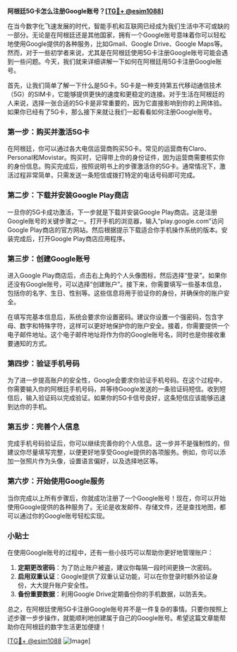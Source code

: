 **阿根廷5G卡怎么注册Google账号？[[TG💪+ @esim1088](https://t.me/s/esim1088)]**

在当今数字化飞速发展的时代，智能手机和互联网已经成为我们生活中不可或缺的一部分。无论是在阿根廷还是其他国家，拥有一个Google账号意味着你可以轻松地使用Google提供的各种服务，比如Gmail、Google Drive、Google Maps等。然而，对于一些初学者来说，尤其是在阿根廷使用5G卡注册Google账号可能会遇到一些问题。今天，我们就来详细讲解一下如何在阿根廷用5G卡注册Google账号。

首先，让我们简单了解一下什么是5G卡。5G卡是一种支持第五代移动通信技术（5G）的SIM卡，它能够提供更快的速度和更稳定的连接。对于生活在阿根廷的人来说，选择一张合适的5G卡是非常重要的，因为它直接影响到你的上网体验。如果你已经有了5G卡，那么接下来就让我们一起看看如何注册Google账号。

### 第一步：购买并激活5G卡

在阿根廷，你可以通过各大电信运营商购买5G卡。常见的运营商有Claro、Personal和Movistar。购买时，记得带上你的身份证件，因为运营商需要核实你的身份信息。购买完成后，按照说明书上的步骤激活你的5G卡。通常情况下，激活过程非常简单，只需发送一条短信或拨打特定的电话号码即可完成。

### 第二步：下载并安装Google Play商店

一旦你的5G卡成功激活，下一步就是下载并安装Google Play商店。这是注册Google账号的关键步骤之一。打开手机的浏览器，输入“play.google.com”访问Google Play商店的官方网站。然后根据提示下载适合你手机操作系统的版本。安装完成后，打开Google Play商店应用程序。

### 第三步：创建Google账号

进入Google Play商店后，点击右上角的个人头像图标，然后选择“登录”。如果你还没有Google账号，可以选择“创建账户”。接下来，你需要填写一些基本信息，包括你的名字、生日、性别等。这些信息将用于验证你的身份，并确保你的账户安全。

在填写完基本信息后，系统会要求你设置密码。建议你设置一个强密码，包含字母、数字和特殊字符，这样可以更好地保护你的账户安全。接着，你需要提供一个电子邮件地址。这个电子邮件地址将作为你的Google账号名，同时也是你接收重要通知的方式。

### 第四步：验证手机号码

为了进一步提高账户的安全性，Google会要求你验证手机号码。在这个过程中，你需要输入你的阿根廷手机号码，并等待Google发送的一条验证码短信。收到短信后，输入验证码以完成验证。如果你的5G卡信号良好，这条短信应该能够迅速到达你的手机。

### 第五步：完善个人信息

完成手机号码验证后，你可以继续完善你的个人信息。这一步并不是强制性的，但建议你尽量填写完整，以便更好地享受Google提供的各项服务。例如，你可以添加一张照片作为头像，设置语言偏好，以及选择地区等。

### 第六步：开始使用Google服务

当你完成以上所有步骤后，你就成功注册了一个Google账号！现在，你可以开始使用Google提供的各种服务了。无论是收发邮件、存储文件，还是查找地图，都可以通过你的Google账号轻松实现。

### 小贴士

在使用Google账号的过程中，还有一些小技巧可以帮助你更好地管理账户：

1. **定期更改密码**：为了防止账户被盗，建议你每隔一段时间更换一次密码。
2. **启用双重认证**：Google提供了双重认证功能，可以在你登录时额外验证身份，大大提升账户安全性。
3. **备份重要数据**：利用Google Drive定期备份你的手机数据，以防丢失。

总之，在阿根廷使用5G卡注册Google账号并不是一件复杂的事情。只要你按照上述步骤一步步操作，就能顺利地创建属于自己的Google账号。希望这篇文章能帮助你在阿根廷的数字生活更加便捷！

[[TG💪+ @esim1088](https://t.me/s/esim1088) ![Image](https://i.postimg.cc/4NQfJmqS/Snipaste-2025-05-13-00-14-12.png)]